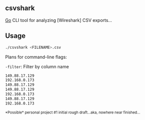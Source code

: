 ## csvshark

[Go](https://pkg.go.dev/std) CLI tool for analyzing [Wireshark] CSV exports...


## Usage

```bash
./csvshark <FILENAME>.csv
```

Plans for command-line flags:

`-filter`: Filter by column name

```bash
149.88.17.129
192.168.0.173
149.88.17.129
149.88.17.129
192.168.0.173
149.88.17.129
192.168.0.173
```

<sub>
  *Possible* personal project #1 initial rough draft...aka, nowhere near finished...
</sub>
